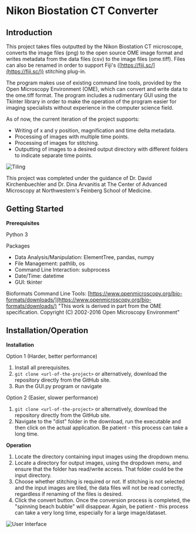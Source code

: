 # Nikon Biostation CT Converter

## Introduction
This project takes files outputted by the Nikon Biostation CT microscope, 
converts the image files (png) to the open source OME image format and writes metadata from the data files (csv) to the image files (ome.tiff). Files can also be renamed in order to support Fiji's ([https://fiji.sc/](https://fiji.sc/)) stitching plug-in.

The program makes use of existing command line tools, provided by the Open Microscopy Environment (OME), which can convert and write data to the ome.tiff format. The program includes a rudimentary GUI using the Tkinter library in order to make the operation of the program easier for imaging specialists without experience in the computer science field. 


As of now, the current iteration of the project supports:

 - Writing of x and y position, magnification and time delta metadata.
 - Processing of images with multiple time points.
 - Processing of images for stitching.
 - Outputting of images to a desired output directory with different folders to indicate separate time points.

![Tiling](https://lh3.googleusercontent.com/fGrshO5wHH6nf9eh3f0BoqPl6BcsBreHtQb4Xf5k7UPNqp54JpQmxj9NaXQNGw61yocUMRBpgHGTvDhwp_HmHJqILJdDNRUxcxaQxA777H_69eYJnNlykJF2G5GwHIP3j234a97KQc-TrTAMrttN_3I3nyob0Zib763jr-25aJ2D8gycTzm6hDHCY8TcqpgUorfHUPBaASfSYO1kfWNWxR30MXKAtMFwRQ48caVsJBqQQbiMtmNi6StjIAqDEyvUa8X27_YnbTaQkeuS_ZjijFX9DlYkoNYR3xBVUc1R_Z5Wy2GjT3EODrRqi7k3-pQs9WwEdQeBjUIbltUTwr-isJ5RiwX9kJCvujI1V8gwYGn1MTJweg36EgYS3M4iz3EZ_EcNBw4Vjrl8SI5CvNsxk9tN0k9vHYCoXMCmJvV-32pvLFZyEDi9i5T9-eyzfFl7Is8CMtA87OayiJ5tOcNVO2BM2JldlwemXu2rlAVh45kxsFbNjLlsVpppXNiIyiZIhU5SrZmNSMRtxPXzCxReYAlYX82QYQv-OzEltPsMrZZVdvY6rzcgHgde9sXM2soE_DRZ6e5ZRhTGAddOq-h3eaAUYN69dcctShemu02kFTW3uec--wnnLAX10q9XvikFZB3vMNhtYDtn_x1uRgSymgxsgwUw2GlsOIJlFgRIOHB-KnWIdeBO=w770-h573-no)

This project was completed under the guidance of Dr. David Kirchenbuechler and Dr. Dina Arvanitis at The Center of Advanced Microscopy at Northwestern's Feinberg School of Medicine.

## Getting Started
**Prerequisites**

Python 3

Packages
 - Data Analysis/Manipulation: ElementTree, pandas, numpy
 - File Management: pathlib, os
 - Command Line Interaction: subprocess
 - Date/Time: datetime
 - GUI: tkinter

Bioformats Command Line Tools: [https://www.openmicroscopy.org/bio-formats/downloads/](https://www.openmicroscopy.org/bio-formats/downloads/)
"This work is derived in part from the OME specification. Copyright (C) 2002-2016 Open Microscopy Environment"

## Installation/Operation
**Installation**

Option 1 (Harder, better performance)
 1. Install all prerequisites.
 2. `git clone <url-of-the-project>` or alternatively, download the repository directly from the GitHub site.
 3. Run the GUI.py program or navigate

Option 2 (Easier, slower performance)

 1. `git clone <url-of-the-project>` or alternatively, download the repository directly from the GitHub site.
 2. Navigate to the "dist" folder in the download, run the executable and then click on the actual application. Be patient - this process can take a long time.

**Operation**
 1. Locate the directory containing input images using the dropdown menu.
 2. Locate a directory for output images, using the dropdown menu, and ensure that the folder has read/write access. That folder could be the input directory.
 3. Choose whether stitching is required or not. If stitching is not selected and the input images are tiled, the data files will not be read correctly, regardless if renaming of the files is desired.
 4. Click the convert button. Once the conversion process is completed, the "spinning beach bubble" will disappear. Again, be patient - this process can take a very long time, especially for a large image/dataset.

![User Interface](https://lh3.googleusercontent.com/AlpFYvJsBkTgupbVuuZfCv0SizPBezHW7b58ju5Or_yHXn3IKo1LzJamPUAppUuqSdysxHx9tpePOXPXEfeguqacVp7DwEc--ZLA42MNHyYJ3ZZfi6fm8ovvxsSd64ysPdKWtPX0X3-xThra_JbqjaTY0SGmAFPo01npM0YEAaawgfntYvnPI5LtFi_KNkhv_bjjKrcBFe4mGWLMcfiSG5hcJe-CZTR1MxIh80fbinvV94Z_2E76NeTfYQt_LdV15VoTggmi2joYySE7jbajI-YzgEp9MB6bt6Y-lf7ldOU2ObKMxSJY0btcYNh6aajLBAbJmwfzAeQqSl4CvSgYvgB7Eg6l42BDur-r50Bz7liB-jSLmWZ0g_nfWZO3ZR05jzq50NLcrxU8_ukMN2cRdNvNQjaWcYjOitFAsgn6YfI9FhgzJa_OOI1arFrXtKb-ttXUSDWMKL6N4UsGmZ9RFiWsAvP__ZGW0ja_jH1s1s3wgE0E0aC-dyIjYML_Z8g52gb_zgCmaApyf1fvWdqxSWmws3Q_zDUWBOhtVV0nJtoQCVYG6glx0ZtRNceMFJeJd96pR5Ajjz0Rrk0KFwNp-LLAW_c7UU__IaZ0h_WqzddJ4ce-huLi9PQAWS7kgdq4T0g2tgipmsH7TW435d6l6QxRoxfkPsyew_hN12QUd3_g5mlKiiLw=w505-h527-no)
